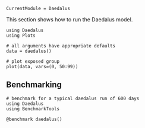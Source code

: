 ```@meta
CurrentModule = Daedalus
```

This section shows how to run the Daedalus model.

```@example basic_daedalus
using Daedalus
using Plots

# all arguments have appropriate defaults
data = daedalus()

# plot exposed group
plot(data, vars=(0, 50:99))
```

## Benchmarking

```@example benchmarking
# benchmark for a typical daedalus run of 600 days
using Daedalus
using BenchmarkTools

@benchmark daedalus()
```
